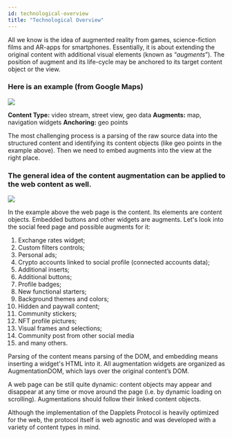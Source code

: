 ```yaml
---
id: technological-overview
title: "Technological Overview"
---
```


All we know is the idea of augmented reality from games, science-fiction films and AR-apps for smartphones. Essentially, it is about extending the original content with additional visual elements (known as “*augments*”). The position of augment and its life-cycle may be anchored to its target content object or the view. 

### Here is an example (from Google Maps)

![](https://i.imgur.com/OaupLPc.jpg)


**Content Type:** video stream, street view, geo data
**Augments:** map, navigation widgets
**Anchoring:** geo points

The most challenging process is a parsing of the raw source data into the structured content and identifying its content objects (like geo points in the example above). Then we need to embed augments into the view at the right place.

### The general idea of the content augmentation can be applied to the web content as well.
![](https://i.imgur.com/b753WUV.jpg)

In the example above the web page is the content. Its elements are content objects. Embedded buttons and other widgets are augments. Let's look into the social feed page and possible augments for it:

1. Exchange rates widget;
1. Custom filters controls;
1. Personal ads;
1. Crypto accounts linked to social profile (connected accounts data);
1. Additional inserts;
1. Additional buttons;
1. Profile badges;
1. New functional starters;
1. Background themes and colors;
1. Hidden and paywall content;
1. Community stickers;
1. NFT profile pictures;
1. Visual frames and selections;
1. Community post from other social media 
1. and many others.

Parsing of the content means parsing of the DOM, and embedding means inserting a widget's HTML into it. All augmentation widgets are organized as AugmentationDOM, which lays over the original content’s DOM.

A web page can be still quite dynamic: content objects may appear and disappear at any time or move around the page (i.e. by dynamic loading on scrolling). Augmentations should follow their linked content objects.

Although the implementation of the Dapplets Protocol is heavily optimized for the web, the protocol itself is web agnostic and was developed with a variety of content types in mind.


